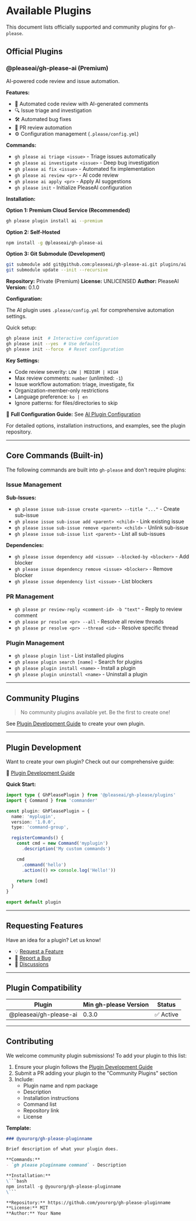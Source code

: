 # Available Plugins

This document lists officially supported and community plugins for `gh-please`.

## Official Plugins

### @pleaseai/gh-please-ai (Premium)

AI-powered code review and issue automation.

**Features:**
- 🤖 Automated code review with AI-generated comments
- 🔍 Issue triage and investigation
- 🛠️ Automated bug fixes
- 📝 PR review automation
- ⚙️ Configuration management (`.please/config.yml`)

**Commands:**
- `gh please ai triage <issue>` - Triage issues automatically
- `gh please ai investigate <issue>` - Deep bug investigation
- `gh please ai fix <issue>` - Automated fix implementation
- `gh please ai review <pr>` - AI code review
- `gh please ai apply <pr>` - Apply AI suggestions
- `gh please init` - Initialize PleaseAI configuration

**Installation:**

**Option 1: Premium Cloud Service (Recommended)**
```bash
gh please plugin install ai --premium
```

**Option 2: Self-Hosted**
```bash
npm install -g @pleaseai/gh-please-ai
```

**Option 3: Git Submodule (Development)**
```bash
git submodule add git@github.com:pleaseai/gh-please-ai.git plugins/ai
git submodule update --init --recursive
```

**Repository:** Private (Premium)
**License:** UNLICENSED
**Author:** PleaseAI
**Version:** 0.1.0

**Configuration:**

The AI plugin uses `.please/config.yml` for comprehensive automation settings.

Quick setup:
```bash
gh please init  # Interactive configuration
gh please init --yes  # Use defaults
gh please init --force  # Reset configuration
```

**Key Settings:**
- Code review severity: `LOW | MEDIUM | HIGH`
- Max review comments: `number` (unlimited: `-1`)
- Issue workflow automation: triage, investigate, fix
- Organization-member-only restrictions
- Language preference: `ko | en`
- Ignore patterns: for files/directories to skip

📖 **Full Configuration Guide:** See [AI Plugin Configuration](../plugins/ai/docs/CONFIGURATION.md)

For detailed options, installation instructions, and examples, see the plugin repository.

---

## Core Commands (Built-in)

The following commands are built into `gh-please` and don't require plugins:

### Issue Management

**Sub-Issues:**
- `gh please issue sub-issue create <parent> --title "..."` - Create sub-issue
- `gh please issue sub-issue add <parent> <child>` - Link existing issue
- `gh please issue sub-issue remove <parent> <child>` - Unlink sub-issue
- `gh please issue sub-issue list <parent>` - List all sub-issues

**Dependencies:**
- `gh please issue dependency add <issue> --blocked-by <blocker>` - Add blocker
- `gh please issue dependency remove <issue> <blocker>` - Remove blocker
- `gh please issue dependency list <issue>` - List blockers

### PR Management

- `gh please pr review-reply <comment-id> -b "text"` - Reply to review comment
- `gh please pr resolve <pr> --all` - Resolve all review threads
- `gh please pr resolve <pr> --thread <id>` - Resolve specific thread

### Plugin Management

- `gh please plugin list` - List installed plugins
- `gh please plugin search [name]` - Search for plugins
- `gh please plugin install <name>` - Install a plugin
- `gh please plugin uninstall <name>` - Uninstall a plugin

---

## Community Plugins

> No community plugins available yet. Be the first to create one!

See [Plugin Development Guide](./PLUGIN_DEVELOPMENT.md) to create your own plugin.

---

## Plugin Development

Want to create your own plugin? Check out our comprehensive guide:

📖 [Plugin Development Guide](./PLUGIN_DEVELOPMENT.md)

**Quick Start:**

```typescript
import type { GhPleasePlugin } from '@pleaseai/gh-please/plugins'
import { Command } from 'commander'

const plugin: GhPleasePlugin = {
  name: 'myplugin',
  version: '1.0.0',
  type: 'command-group',

  registerCommands() {
    const cmd = new Command('myplugin')
      .description('My custom commands')

    cmd
      .command('hello')
      .action(() => console.log('Hello!'))

    return [cmd]
  }
}

export default plugin
```

---

## Requesting Features

Have an idea for a plugin? Let us know!

- 💡 [Request a Feature](https://github.com/pleaseai/gh-please/issues/new?template=feature_request.md)
- 🐛 [Report a Bug](https://github.com/pleaseai/gh-please/issues/new?template=bug_report.md)
- 💬 [Discussions](https://github.com/pleaseai/gh-please/discussions)

---

## Plugin Compatibility

| Plugin | Min gh-please Version | Status |
|--------|----------------------|--------|
| @pleaseai/gh-please-ai | 0.3.0 | ✅ Active |

---

## Contributing

We welcome community plugin submissions! To add your plugin to this list:

1. Ensure your plugin follows the [Plugin Development Guide](./PLUGIN_DEVELOPMENT.md)
2. Submit a PR adding your plugin to the "Community Plugins" section
3. Include:
   - Plugin name and npm package
   - Description
   - Installation instructions
   - Command list
   - Repository link
   - License

**Template:**

```markdown
### @yourorg/gh-please-pluginname

Brief description of what your plugin does.

**Commands:**
- `gh please pluginname command` - Description

**Installation:**
\```bash
npm install -g @yourorg/gh-please-pluginname
\```

**Repository:** https://github.com/yourorg/gh-please-pluginname
**License:** MIT
**Author:** Your Name
```

